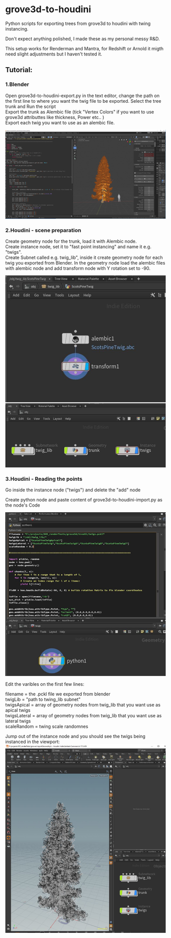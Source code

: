 # grove3d-to-houdini

Python scripts for exporting trees from grove3d to houdini with twing instancing.

Don't expect anything polished, I made these as my personal messy R&D.

This setup works for Renderman and Mantra, for Redshift or Arnold it migth need slight adjustments but I haven't tested it.<br>

<h2>Tutorial:</h2>

<h3>1.Blender</h3>
Open grove3d-to-houdini-export.py in the text editor, change the path on the first line to where you want the twig file to be exported. 
Select the tree trunk and Run the script<br>
Export the trunk as Alembic file (tick "Vertex Colors" if you want to use  grove3d attributtes like  thickness, Power etc..   )<br>
Export each twig you want to use as an alembic file.<br>

![alt text](https://github.com/kubo-von/grove3d-to-houdini/blob/master/help/scr01.JPG)


<h3>2.Houdini - scene preparation</h3>
Create geometry node for the trunk, load it with Alembic node. <br>
Create instance node, set it to "fast point instancing" and name it e.g. "twigs". <br>
Create Subnet called e.g. twig_lib", inside it create geometry node for each twig you exported from Blender. In the geometry node load the alembic files with alembic node and add transform node with Y rotation set to -90. <br>

![alt text](https://github.com/kubo-von/grove3d-to-houdini/blob/master/help/scr02.JPG)
![alt text](https://github.com/kubo-von/grove3d-to-houdini/blob/master/help/scr03.JPG)




<h3>3.Houdini - Reading the points</h3>
Go inside the instance node ("twigs") and delete the "add" node<br>

Create python node and paste content of grove3d-to-houdini-import.py as the node's Code<br>

![alt text](https://github.com/kubo-von/grove3d-to-houdini/blob/master/help/scr04.JPG)

Edit the varibles on the first few lines:<br>

filename = the .pckl file we exported from blender<br>
twigLib = "path to twing_lib subnet"<br>
twigsApical = array of geometry nodes from twig_lib that you want use as apical twigs<br>
twigsLateral = array of geometry nodes from twig_lib that you want use as lateral twigs<br>
scaleRandom = twing scale randomnes<br>

Jump out of the instance node and you should see the twigs being instanced in the viewport:
![alt text](https://github.com/kubo-von/grove3d-to-houdini/blob/master/help/scr05.JPG)

